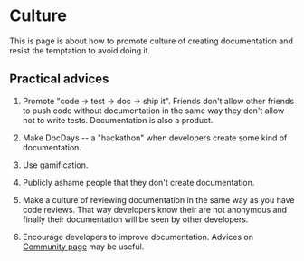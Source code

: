Culture
=======

This is page is about how to promote culture of creating documentation and
resist the temptation to avoid doing it.

Practical advices
-----------------

1. Promote "code -> test -> doc -> ship it". Friends don't allow other friends
   to push code without documentation in the same way they don't allow not to
   write tests. Documentation is also a product.

2. Make DocDays -- a "hackathon" when developers create some kind of
   documentation.

3. Use gamification.

4. Publicly ashame people that they don't create documentation.

5. Make a culture of reviewing documentation in the same way as you have code
   reviews. That way developers know their are not anonymous and finally their
   documentation will be seen by other developers.

6. Encourage developers to improve documentation. Advices on [Community
   page](community.md) may be useful.